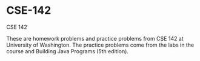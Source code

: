 # CSE-142
CSE 142


These are homework problems and practice problems from CSE 142 at University of Washington. The practice problems come from the labs in the course and Building Java Programs (5th edition).
